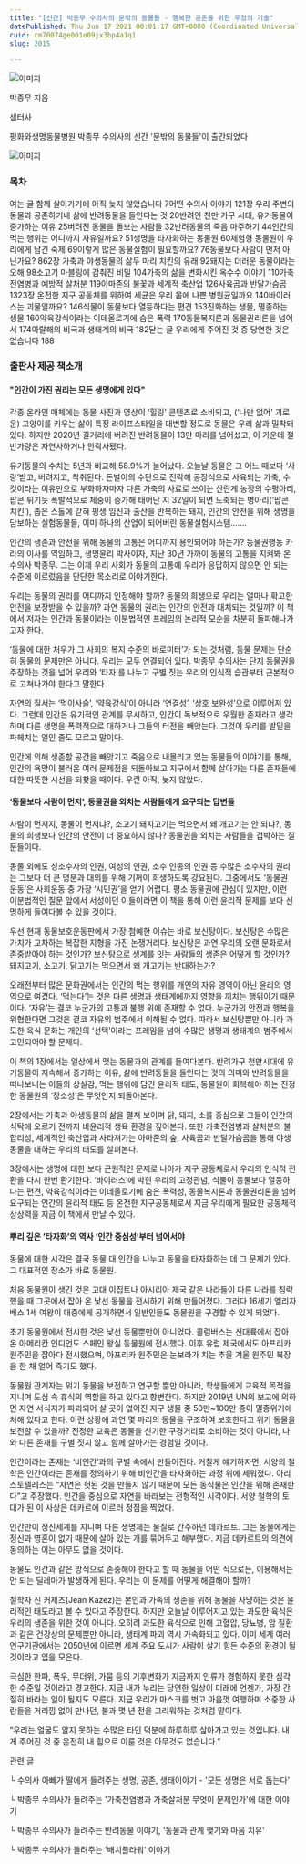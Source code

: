 ```yaml
---
title: "[신간] 박종무 수의사의 문밖의 동물들 - 행복한 공존을 위한 우정의 기술"
datePublished: Thu Jun 17 2021 00:01:17 GMT+0000 (Coordinated Universal Time)
cuid: cm70074ge001o09jx3bp4a1q1
slug: 2015

---
```



![이미지](https://cdn.hashnode.com/res/hashnode/image/upload/v1739249415213/b63bc79c-93e8-44b0-8d32-e62211b4fece.jpeg)

박종무 지음

샘터사

평화와생명동물병원 박종무 수의사의 신간 '문밖의 동물들'이 출간되었다

![이미지](https://cdn.hashnode.com/res/hashnode/image/upload/v1739249417531/1bd40d1b-2db8-4a24-a74f-1f2e2ea22232.jpeg)

### 목차

여는 글 함께 살아가기에 아직 늦지 않았습니다 7어떤 수의사 이야기 121장 우리 주변의 동물과 공존하기내 삶에 반려동물을 들인다는 것 20반려인 천만 가구 시대, 유기동물이 증가하는 이유 25버려진 동물을 돌보는 사람들 32반려동물의 죽음 마주하기 44인간의 먹는 행위는 어디까지 자유일까요? 51생명을 타자화하는 동물원 60체험형 동물원이 우리에게 남긴 숙제 69이렇게 많은 동물실험이 필요할까요? 76동물보다 사람이 먼저 아닌가요? 862장 가축과 야생동물의 삶두 마리 치킨의 유래 92돼지는 더러운 동물이라는 오해 98소고기 마블링에 감춰진 비밀 104가축의 삶을 변화시킨 옥수수 이야기 110가축전염병과 예방적 살처분 119아마존의 불꽃과 세계적 축산업 126사육곰과 반달가슴곰 1323장 온전한 지구 공동체를 위하여 세균은 우리 몸에 나쁜 병원균일까요 140바이러스는 괴물일까요? 146식물이 동물보다 열등하다는 편견 153진화하는 생물, 멸종하는 생물 160약육강식이라는 이데올로기에 숨은 폭력 170동물복지론과 동물권리론을 넘어서 174아랄해의 비극과 생태계의 비극 182닫는 글 우리에게 주어진 것 중 당연한 것은 없습니다 188

### 출판사 제공 책소개

#### "인간이 가진 권리는 모든 생명에게 있다"

각종 온라인 매체에는 동물 사진과 영상이 ‘힐링’ 콘텐츠로 소비되고, (‘나만 없어’ 괴로운) 고양이를 키우는 삶이 특정 라이프스타일을 대변할 정도로 동물은 우리 삶과 밀착돼 있다. 하지만 2020년 길거리에 버려진 반려동물이 13만 마리를 넘어섰고, 이 가운데 절반가량은 자연사하거나 안락사됐다.

유기동물의 수치는 5년과 비교해 58.9%가 늘어났다. 오늘날 동물은 그 어느 때보다 ‘사랑’받고, 버려지고, 착취된다. 돈벌이의 수단으로 전락해 공장식으로 사육되는 가축, 수컷이라는 이유만으로 부화하자마자 다른 가축의 사료로 쓰이는 산란계 농장의 수평아리, 팝콘 튀기듯 폭발적으로 체중이 증가해 태어난 지 32일이 되면 도축되는 병아리(‘팝콘 치킨’), 좁은 스톨에 갇혀 평생 임신과 출산을 반복하는 돼지, 인간의 안전을 위해 생명을 담보하는 실험동물들, 이미 하나의 산업이 되어버린 동물실험시스템…….

인간의 생존과 안전을 위해 동물의 고통은 어디까지 용인되어야 하는가? 동물권행동 카라의 이사를 역임하고, 생명윤리 박사이자, 지난 30년 가까이 동물의 고통을 지켜봐 온 수의사 박종무. 그는 이제 우리 사회가 동물의 고통에 우리가 응답하지 않으면 안 되는 수준에 이르렀음을 단단한 목소리로 이야기한다.

우리는 동물의 권리를 어디까지 인정해야 할까? 동물의 희생으로 우리는 얼마나 확고한 안전을 보장받을 수 있을까? 과연 동물의 권리는 인간의 안전과 대치되는 것일까? 이 책에서 저자는 인간과 동물이라는 이분법적인 프레임의 논리적 모순을 차분히 돌파해나가고자 한다.

‘동물에 대한 처우가 그 사회의 복지 수준의 바로미터’가 되는 것처럼, 동물 문제는 단순히 동물의 문제만은 아니다. 우리는 모두 연결되어 있다. 박종무 수의사는 단지 동물권을 주장하는 것을 넘어 우리와 ‘타자’를 나누고 구별 짓는 우리의 인식적 습관부터 근본적으로 고쳐나가야 한다고 말한다.

자연의 질서는 ‘먹이사슬’, ‘약육강식’이 아니라 ‘연결성’, ‘상호 보완성’으로 이루어져 있다. 그런데 인간은 유기적인 관계를 무시하고, 인간이 독보적으로 우월한 존재라고 생각하며 다른 생명을 폭력적으로 대하거나 그들의 터전을 빼앗는다. 그것이 우리를 발밑을 파헤치는 일인 줄도 모르고 말이다.

인간에 의해 생존할 공간을 빼앗기고 죽음으로 내몰리고 있는 동물들의 이야기를 통해, 인간의 욕망이 불러온 여러 문제점을 되돌아보고 지구에서 함께 살아가는 다른 존재들에 대한 따뜻한 시선을 되찾을 때이다. 우린 아직, 늦지 않았다.

#### ‘동물보다 사람이 먼저’, 동물권을 외치는 사람들에게 요구되는 답변들

사람이 먼저지, 동물이 먼저냐?, 소고기 돼지고기는 먹으면서 왜 개고기는 안 되냐?, 동물의 희생보다 인간의 안전이 더 중요하지 않나? 동물권을 외치는 사람들을 겁박하는 질문들이다.

동물 외에도 성소수자의 인권, 여성의 인권, 소수 인종의 인권 등 수많은 소수자의 권리는 그보다 더 큰 명분과 대의를 위해 기꺼이 희생하도록 강요된다. 그중에서도 ‘동물권 운동’은 사회운동 중 가장 ‘시민권’을 얻기 어렵다. 평소 동물권에 관심이 있지만, 이런 이분법적인 질문 앞에서 서성이던 이들이라면 이 책을 통해 이런 윤리적 문제를 보다 선명하게 들여다볼 수 있을 것이다.

우선 현재 동물보호운동판에서 가장 첨예한 이슈는 바로 보신탕이다. 보신탕은 수많은 가치가 교차하는 복잡한 지형을 가진 논쟁거리다. 보신탕은 과연 우리의 오랜 문화로서 존중받아야 하는 것인가? 보신탕으로 생계를 잇는 사람들의 생존은 어떻게 할 것인가? 돼지고기, 소고기, 닭고기는 먹으면서 왜 개고기는 반대하는가?

오래전부터 많은 문화권에서는 인간의 먹는 행위를 개인의 자유 영역이 아닌 윤리의 영역으로 여겼다. ‘먹는다’는 것은 다른 생명과 생태계에까지 영향을 끼치는 행위이기 때문이다. ‘자유’는 결코 누군가의 고통과 불행 위에 존재할 수 없다. 누군가의 안전과 행복을 위협한다면 그것은 결코 자유의 범주에서 이해될 수 없다. 따라서 보신탕뿐만 아니라 과도한 육식 문화는 개인의 ‘선택’이라는 프레임을 넘어 수많은 생명과 생태계의 범주에서 고민되어야 할 문제다.

이 책의 1장에서는 일상에서 맺는 동물과의 관계를 들여다본다. 반려가구 천만시대에 유기동물이 지속해서 증가하는 이유, 삶에 반려동물을 들인다는 것의 의미와 반려동물을 떠나보내는 이들의 상실감, 먹는 행위에 담긴 윤리적 태도, 동물원이 회복해야 하는 진정한 동물원의 ‘장소성’은 무엇인지 되돌아본다.

2장에서는 가축과 야생동물의 삶을 펼쳐 보이며 닭, 돼지, 소를 중심으로 그들이 인간의 식탁에 오르기 전까지 비윤리적 생육 환경을 짚어본다. 또한 가축전염병과 살처분의 불합리성, 세계적인 축산업과 사라져가는 아마존의 숲, 사육곰과 반달가슴곰을 통해 야생동물을 대하는 우리의 태도를 살펴본다.

3장에서는 생명에 대한 보다 근원적인 문제로 나아가 지구 공동체로서 우리의 인식적 전환을 다시 한번 환기한다. ‘바이러스’에 박힌 우리의 고정관념, 식물이 동물보다 열등하다는 편견, 약육강식이라는 이데올로기에 숨은 폭력성, 동물복지론과 동물권리론을 넘어 요구되는 인간의 윤리적 태도 등 온전한 지구공동체로서 지금 우리에게 필요한 공동체적 상상력을 지금 이 책에서 만날 수 있다.

#### 뿌리 깊은 ‘타자화’의 역사 ‘인간 중심성’부터 넘어서야

동물에 대한 시각은 결국 동물 대 인간을 나누고 동물을 타자화하는 데 그 문제가 있다. 그 대표적인 장소가 바로 동물원.

처음 동물원이 생긴 것은 고대 이집트나 아시리아 제국 같은 나라들이 다른 나라를 침략했을 때 그곳에서 잡아 온 낯선 동물을 전시하기 위해 만들어졌다. 그러다 16세기 엘리자베스 1세 여왕이 대중에게 공개하면서 일반인들도 동물원을 구경할 수 있게 되었다.

초기 동물원에서 전시한 것은 낯선 동물뿐만이 아니었다. 콜럼버스는 신대륙에서 잡아 온 아메리칸 인디언도 스페인 왕실 동물원에 전시했다. 이후 유럽 제국에서도 아프리카 원주민을 잡아다 전시했으며, 아프리카 원주민은 눈보라가 치는 추울 겨울 원주민 복장을 한 채 얼어 죽기도 했다.

동물원 관계자는 위기 동물을 보전하고 연구할 뿐만 아니라, 학생들에게 교육적 목적을 지니며 도심 속 휴식의 역할을 하고 있다고 항변한다. 하지만 2019년 UN의 보고에 의하면 자연 서식지가 파괴되어 살 곳이 없어진 지구 생물 중 50만~100만 종이 멸종위기에 처해 있다고 한다. 이런 상황에 과연 몇 마리의 동물을 구조하여 보호한다고 위기 동물을 보전할 수 있을까? 진정한 교육은 동물을 신기한 구경거리로 소비하는 것이 아니라, 나와 다른 존재를 구별 짓지 않고 함께 살아가는 경험일 것이다.

인간이라는 존재는 ‘비인간’과의 구별 속에서 만들어진다. 거칠게 얘기하자면, 서양의 철학은 인간이라는 존재를 정의하기 위해 비인간을 타자화하는 과정 위에 세워졌다. 아리스토텔레스는 “자연은 헛된 것을 만들지 않기 때문에 모든 동식물은 인간을 위해 존재한다”고 주장했다. 인간을 중심으로 자연을 바라보는 전형적인 시각이다. 서양 철학의 토대가 된 이 사상은 데카르에 이르러 정점을 찍었다.

인간만이 정신세계를 지니며 다른 생명체는 물질로 간주하던 데카르트. 그는 동물에게는 정신과 영혼이 없기 때문에 살아 있는 개를 묶어두고 해부했다. 지금 데카르트의 의견에 동의하는 이는 아무도 없을 것이다.

동물도 인간과 같은 방식으로 존중해야 한다고 할 때 동물을 어떤 식으로든, 이용해서는 안 되는 딜레마가 발생하게 된다. 우리는 이 문제를 어떻게 해결해야 할까?

철학자 진 커제즈(Jean Kazez)는 본인과 가족의 생존을 위해 동물을 사냥하는 것은 윤리적인 태도라고 볼 수 있다고 주장한다. 하지만 오늘날 이루어지고 있는 과도한 육식은 우리의 생존을 위한 것이 아니다. 오히려 과도한 육식으로 인해 고혈압, 당뇨병, 암 질환과 같은 건강상의 문제뿐만 아니라, 생태계 파괴 역시 가속화되고 있다. 이미 세계 여러 연구기관에서는 2050년에 이르면 세계 주요 도시가 사람이 살기 힘든 수준의 환경이 될 것이라고 입을 모은다.

극심한 한파, 폭우, 무더위, 가뭄 등의 기후변화가 지금까지 인류가 경험하지 못한 심각한 수준일 것이라고 경고한다. 지금 내가 누리는 당연한 일상이 미래에 언젠가, 가장 간절히 바라는 일이 될지도 모른다. 지금 우리가 마스크를 벗고 마음껏 여행하며 소중한 사람들을 거리낌 없이 만나던, 불과 몇 년 전을 그리워하는 것처럼 말이다.

“우리는 얼굴도 알지 못하는 수많은 타인 덕분에 하루하루 살아가고 있는 것입니다. 내게 주어진 것 중 온전히 내 힘으로 이룬 것은 아무것도 없습니다.”

관련 글

└ 수의사 아빠가 딸에게 들려주는 생명, 공존, 생태이야기 - '모든 생명은 서로 돕는다'

└ 박종무 수의사가 들려주는 '가축전염병과 가축살처분 무엇이 문제인가'에 대한 이야기

└ 박종무 수의사가 들려주는 반려동물 이야기, '동물과 관계 맺기와 마음 치유'

└ 박종무 수의사가 들려주는 '배치플라워' 이야기